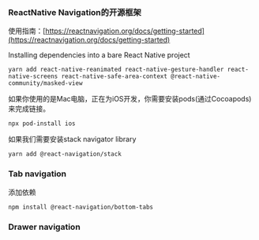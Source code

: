 

### ReactNative Navigation的开源框架

使用指南：[https://reactnavigation.org/docs/getting-started](https://reactnavigation.org/docs/getting-started)


Installing dependencies into a bare React Native project
```
yarn add react-native-reanimated react-native-gesture-handler react-native-screens react-native-safe-area-context @react-native-community/masked-view
```

如果你使用的是Mac电脑，正在为iOS开发，你需要安装pods(通过Cocoapods)来完成链接。
```
npx pod-install ios
```


如果我们需要安装stack navigator library
```
yarn add @react-navigation/stack
```



### Tab navigation

添加依赖

```
npm install @react-navigation/bottom-tabs
```



### Drawer navigation


